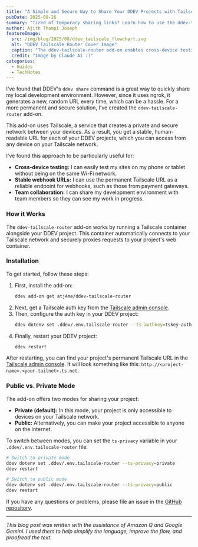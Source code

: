 ```yaml
---
title: "A Simple and Secure Way to Share Your DDEV Projects with Tailscale"
pubDate: 2025-08-26
summary: "Tired of temporary sharing links? Learn how to use the ddev-tailscale-router add-on to get a stable, secure, and private URL for your DDEV projects."
author: Ajith Thampi Joseph
featureImage:
  src: /img/blog/2025/08/ddev_tailscale_flowchart.svg
  alt: "DDEV Tailscale Router Cover Image"
  caption: "The ddev-tailscale-router add-on enables cross-device testing, stable webhook URLs, and team collaboration."
  credit: "Image by Claude AI :)"
categories:
  - Guides
  - TechNotes
---
```


I've found that DDEV's `ddev share` command is a great way to quickly share my local development environment. However, since it uses ngrok, it generates a new, random URL every time, which can be a hassle. For a more permanent and secure solution, I've created the `ddev-tailscale-router` add-on.

This add-on uses Tailscale, a service that creates a private and secure network between your devices. As a result, you get a stable, human-readable URL for each of your DDEV projects, which you can access from any device on your Tailscale network.

I've found this approach to be particularly useful for:

- **Cross-device testing:** I can easily test my sites on my phone or tablet without being on the same Wi-Fi network.
- **Stable webhook URLs:** I can use the permanent Tailscale URL as a reliable endpoint for webhooks, such as those from payment gateways.
- **Team collaboration:** I can share my development environment with team members so they can see my work in progress.

### How it Works

The `ddev-tailscale-router` add-on works by running a Tailscale container alongside your DDEV project. This container automatically connects to your Tailscale network and securely proxies requests to your project's web container.

### Installation

To get started, follow these steps:

1.  First, install the add-on:
    ```bash
    ddev add-on get atj4me/ddev-tailscale-router
    ```
2.  Next, get a Tailscale auth key from the [Tailscale admin console](https://login.tailscale.com/admin/settings/keys).
3.  Then, configure the auth key in your DDEV project:
    ```bash
    ddev dotenv set .ddev/.env.tailscale-router --ts-authkey=tskey-auth-your-key-here
    ```
4.  Finally, restart your DDEV project:
    ```bash
    ddev restart
    ```

After restarting, you can find your project's permanent Tailscale URL in the [Tailscale admin console](https://login.tailscale.com/admin/machines). It will look something like this: `http://<project-name>.<your-tailnet>.ts.net`.

### Public vs. Private Mode

The add-on offers two modes for sharing your project:

- **Private (default):** In this mode, your project is only accessible to devices on your Tailscale network.
- **Public:** Alternatively, you can make your project accessible to anyone on the internet.

To switch between modes, you can set the `ts-privacy` variable in your `.ddev/.env.tailscale-router` file:

```bash
# Switch to private mode
ddev dotenv set .ddev/.env.tailscale-router --ts-privacy=private
ddev restart

# Switch to public mode
ddev dotenv set .ddev/.env.tailscale-router --ts-privacy=public
ddev restart
```

If you have any questions or problems, please file an issue in the [GitHub repository](https://github.com/atj4me/ddev-tailscale-router/issues).

---

_This blog post was written with the assistance of Amazon Q and Google Gemini. I used them to help simplify the language, improve the flow, and proofread the text._
